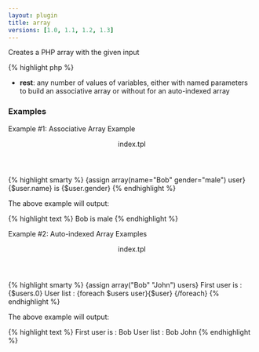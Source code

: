```yaml
---
layout: plugin
title: array
versions: [1.0, 1.1, 1.2, 1.3]
---
```


Creates a PHP array with the given input
<div class="code-box">
{% highlight php %}
<?php
array(array $rest)
{% endhighlight %}
</div>

* **rest**: any number of values of variables, either with named parameters to build an associative array or without for an auto-indexed array

### Examples
Example #1: Associative Array Example
<div class="code-box">
<header>index.tpl</header>
{% highlight smarty %}
{assign array(name="Bob" gender="male") user}
{$user.name} is {$user.gender}
{% endhighlight %}
</div>

The above example will output:
<div class="code-box">
{% highlight text %}
Bob is male
{% endhighlight %}
</div>


Example #2: Auto-indexed Array Examples
<div class="code-box">
<header>index.tpl</header>
{% highlight smarty %}
{assign array("Bob" "John") users}
First user is : {$users.0}
User list : {foreach $users user}{$user} {/foreach}
{% endhighlight %}
</div>

The above example will output:
<div class="code-box">
{% highlight text %}
First user is : Bob
User list : Bob John
{% endhighlight %}
</div>
